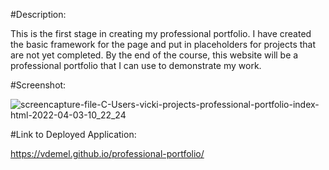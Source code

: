 #Description:

This is the first stage in creating my professional portfolio.  I have created the basic framework for the page and put in placeholders for projects that are not yet completed.  By the end of the course, this website will be a professional portfolio that I can use to demonstrate my work.

#Screenshot:

![screencapture-file-C-Users-vicki-projects-professional-portfolio-index-html-2022-04-03-10_22_24](https://user-images.githubusercontent.com/100536682/161435090-701c36d1-6a44-4fe3-85e6-65cef379350a.png)

#Link to Deployed Application:

https://vdemel.github.io/professional-portfolio/

